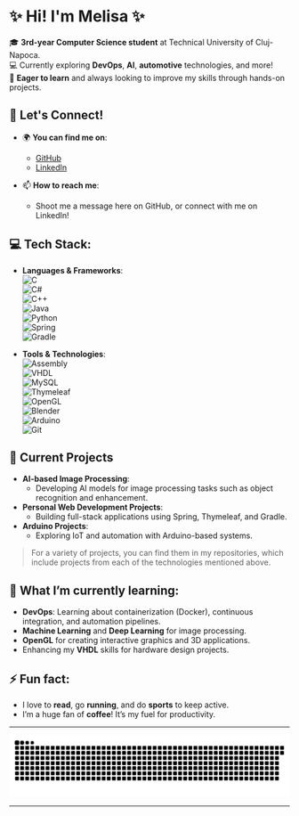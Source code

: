 # ✨ Hi! I'm Melisa ✨  
🎓 **3rd-year Computer Science student** at Technical University of Cluj-Napoca.  
💻 Currently exploring **DevOps**, **AI**, **automotive** technologies, and more!  
🧩 **Eager to learn** and always looking to improve my skills through hands-on projects.  

## 🚀 Let's Connect!

- 🌍 **You can find me on**:  
    - [GitHub](https://github.com/barnamelisa)  
    - [LinkedIn](https://www.linkedin.com/in/melisa-barna-21477b2a1/)  

- 📫 **How to reach me**:  
    - Shoot me a message here on GitHub, or connect with me on LinkedIn!  

## 💻 Tech Stack:

- **Languages & Frameworks**:  
    ![C](https://img.shields.io/badge/c-%2300599C.svg?style=for-the-badge&logo=c&logoColor=white)  
    ![C#](https://img.shields.io/badge/c%23-%23239120.svg?style=for-the-badge&logo=csharp&logoColor=white)  
    ![C++](https://img.shields.io/badge/c++-%2300599C.svg?style=for-the-badge&logo=c%2B%2B&logoColor=white)  
    ![Java](https://img.shields.io/badge/java-%23ED8B00.svg?style=for-the-badge&logo=openjdk&logoColor=white)  
    ![Python](https://img.shields.io/badge/python-3670A0?style=for-the-badge&logo=python&logoColor=ffdd54)  
    ![Spring](https://img.shields.io/badge/spring-%236DB33F.svg?style=for-the-badge&logo=spring&logoColor=white)  
    ![Gradle](https://img.shields.io/badge/Gradle-02303A.svg?style=for-the-badge&logo=Gradle&logoColor=white)  

- **Tools & Technologies**:  
    ![Assembly](https://img.shields.io/badge/-Assembly-666666?style=for-the-badge&logo=assemblyscript)  
    ![VHDL](https://img.shields.io/badge/-VHDL-FFA500?style=for-the-badge)  
    ![MySQL](https://img.shields.io/badge/MySQL-4479A1?style=for-the-badge&logo=mysql&logoColor=white)  
    ![Thymeleaf](https://img.shields.io/badge/Thymeleaf-%23005C0F.svg?style=for-the-badge&logo=Thymeleaf&logoColor=white)  
    ![OpenGL](https://img.shields.io/badge/OpenGL-white?logo=OpenGL&style=for-the-badge)  
    ![Blender](https://img.shields.io/badge/blender-%23F5792A.svg?style=for-the-badge&logo=blender&logoColor=white)  
    ![Arduino](https://img.shields.io/badge/-Arduino-00979D?style=for-the-badge&logo=Arduino&logoColor=white)  
    ![Git](https://img.shields.io/badge/Git-F05032?style=for-the-badge&logo=git&logoColor=white)  

## 🎯 Current Projects

- **AI-based Image Processing**:  
    - Developing AI models for image processing tasks such as object recognition and enhancement.  
- **Personal Web Development Projects**:  
    - Building full-stack applications using Spring, Thymeleaf, and Gradle.  
- **Arduino Projects**:  
    - Exploring IoT and automation with Arduino-based systems.  

> For a variety of projects, you can find them in my repositories, which include projects from each of the technologies mentioned above.  

## 🔭 What I’m currently learning:
- **DevOps**: Learning about containerization (Docker), continuous integration, and automation pipelines.
- **Machine Learning** and **Deep Learning** for image processing.  
- **OpenGL** for creating interactive graphics and 3D applications.  
- Enhancing my **VHDL** skills for hardware design projects.  

## ⚡ Fun fact:
- I love to **read**, go **running**, and do **sports** to keep active.  
- I’m a huge fan of **coffee**! It’s my fuel for productivity.  

---

<picture>
  <source media="(prefers-color-scheme: dark)" srcset="https://raw.githubusercontent.com/sorigh/sorigh/output/github-snake-dark.svg" />
  <source media="(prefers-color-scheme: light)" srcset="https://raw.githubusercontent.com/sorigh/sorigh/output/github-snake.svg" />
  <img alt="github-snake" src="https://raw.githubusercontent.com/sorigh/sorigh/output/github-snake.svg" />
</picture>

---
